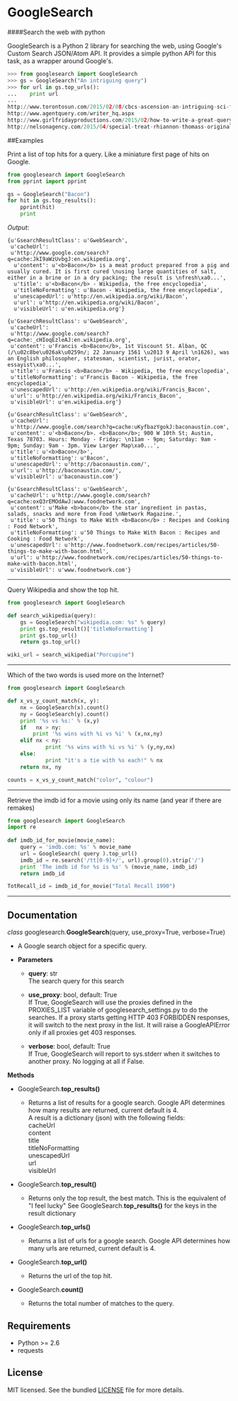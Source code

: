 
# GoogleSearch
####Search the web with python

GoogleSearch is a Python 2 library for searching the web, using
Google's Custom Search JSON/Atom API. It provides a simple
python API for this task, as a wrapper around Google's.


```python
>>> from googlesearch import GoogleSearch
>>> gs = GoogleSearch("An intriguing query")
>>> for url in gs.top_urls():
...    print url
...
http://www.torontosun.com/2015/02/08/cbcs-ascension-an-intriguing-sci-fi-drama
http://www.agentquery.com/writer_hq.aspx
http://www.girlfridayproductions.com/2015/02/how-to-write-a-great-query-letter/
http://nelsonagency.com/2015/04/special-treat-rhiannon-thomass-original-query-letter-for-a-wcked-thing/
```


##Examples

Print a list of top hits for a query. 
Like a miniature first page of hits on Google.

```python
from googlesearch import GoogleSearch
from pprint import pprint

gs = GoogleSearch("Bacon")
for hit in gs.top_results():
    pprint(hit)
    print
```
*Output*:
```
{u'GsearchResultClass': u'GwebSearch',
 u'cacheUrl':
 u'http://www.google.com/search?q=cache:JkI9aWzUvbgJ:en.wikipedia.org',
  u'content': u'<b>Bacon</b> is a meat product prepared from a pig and usually cured. It is first cured \nusing large quantities of salt, either in a brine or in a dry packing; the result is \nfresh\xa0...',
  u'title': u'<b>Bacon</b> - Wikipedia, the free encyclopedia',
  u'titleNoFormatting': u'Bacon - Wikipedia, the free encyclopedia',
  u'unescapedUrl': u'http://en.wikipedia.org/wiki/Bacon',
  u'url': u'http://en.wikipedia.org/wiki/Bacon',
  u'visibleUrl': u'en.wikipedia.org'}

{u'GsearchResultClass': u'GwebSearch',
 u'cacheUrl':
 u'http://www.google.com/search?q=cache:_cHIoqEzleAJ:en.wikipedia.org',
 u'content': u'Francis <b>Bacon</b>, 1st Viscount St. Alban, QC (/\u02c8be\u026ak\u0259n/; 22 January 1561 \u2013 9 April \n1626), was an English philosopher, statesman, scientist, jurist, orator, essayist\xa0...',
 u'title': u'Francis <b>Bacon</b> - Wikipedia, the free encyclopedia',
 u'titleNoFormatting': u'Francis Bacon - Wikipedia, the free encyclopedia',
 u'unescapedUrl': u'http://en.wikipedia.org/wiki/Francis_Bacon',
 u'url': u'http://en.wikipedia.org/wiki/Francis_Bacon',
 u'visibleUrl': u'en.wikipedia.org'}

{u'GsearchResultClass': u'GwebSearch',
 u'cacheUrl':
 u'http://www.google.com/search?q=cache:uKyfbazYgokJ:baconaustin.com',
 u'content': u'<b>Bacon</b>. <b>Bacon</b>; 900 W 10th St; Austin, Texas 78703. Hours: Monday - Friday: \n11am - 9pm; Saturday: 9am - 9pm; Sunday: 9am - 3pm. View Larger Map\xa0...',
 u'title': u'<b>Bacon</b>',
 u'titleNoFormatting': u'Bacon',
 u'unescapedUrl': u'http://baconaustin.com/',
 u'url': u'http://baconaustin.com/',
 u'visibleUrl': u'baconaustin.com'}

{u'GsearchResultClass': u'GwebSearch',
 u'cacheUrl': u'http://www.google.com/search?q=cache:oxQ3rEMOdAwJ:www.foodnetwork.com',
 u'content': u'Make <b>bacon</b> the star ingredient in pastas, salads, snacks and more from Food \nNetwork Magazine.',
 u'title': u'50 Things to Make With <b>Bacon</b> : Recipes and Cooking : Food Network',
 u'titleNoFormatting': u'50 Things to Make With Bacon : Recipes and Cooking : Food Network',
 u'unescapedUrl': u'http://www.foodnetwork.com/recipes/articles/50-things-to-make-with-bacon.html',
 u'url': u'http://www.foodnetwork.com/recipes/articles/50-things-to-make-with-bacon.html',
 u'visibleUrl': u'www.foodnetwork.com'}
```
-----------------	

Query Wikipedia and show the top hit.

```python
from googlesearch import GoogleSearch

def search_wikipedia(query):
    gs = GoogleSearch("wikipedia.com: %s" % query)
	print gs.top_result()['titleNoFormatting']
	print gs.top_url()
	return gs.top_url()

wiki_url = search_wikipedia("Porcupine")
```
-----------------	

Which of the two words is used more on the Internet?

```python
from googlesearch import GoogleSearch

def x_vs_y_count_match(x, y):
	nx = GoogleSearch(x).count()
	ny = GoogleSearch(y).count()
	print '%s vs %s:' % (x,y)
	if   nx > ny:
	    print '%s wins with %i vs %i' % (x,nx,ny)
	elif nx < ny:
            print '%s wins with %i vs %i' % (y,ny,nx)
	else:
            print "it's a tie with %s each!" % nx
	return nx, ny

counts = x_vs_y_count_match("color", "colour")
```	
-----------------	

Retrieve the imdb id for a movie using only its name
(and year if there are remakes)

```python
from googlesearch import GoogleSearch
import re
    
def imdb_id_for_movie(movie_name):
	query = 'imdb.com: %s' % movie_name
	url = GoogleSearch( query ).top_url()
	imdb_id = re.search('/tt[0-9]+/', url).group(0).strip('/')
	print 'The imdb id for %s is %s' % (movie_name, imdb_id)
	return imdb_id

TotRecall_id = imdb_id_for_movie("Total Recall 1990")
```
-----------------	
    
## Documentation

*class* googlesearch.**GoogleSearch**(query, use_proxy=True, verbose=True)

* A Google search object for a specific query.

* **Parameters**

  * **query**: str   
  The search query for this search

  * **use_proxy**: bool, default: True   
  If True, GoogleSearch will use the proxies defined in the
PROXIES_LIST variable of googlesearch_settings.py to do the
searches. If a proxy starts getting HTTP 403 FORBIDDEN responses,
it will switch to the next proxy in the list. It will raise a
GoogleAPIError only if all proxies get 403 responses. 

  * **verbose**: bool, default: True   
  If True, GoogleSearch will report to sys.stderr when it switches to
another proxy. No logging at all if False.

**Methods**

* GoogleSearch.**top_results()**

  * Returns a list of results for a google search.
Google API determines how many results are returned, current
default is 4.   
A result is a dictionary (json) with the following fields:   
cacheUrl   
content   
title   
titleNoFormatting   
unescapedUrl   
url   
visibleUrl   


* GoogleSearch.**top_result()**

  * Returns only the top result, the best match.
This is the equivalent of "I feel lucky"
See GoogleSearch.**top_results()** for the keys
in the result dictionary


* GoogleSearch.**top_urls()**

  * Returns a list of urls for a google search.
Google API determines how many urls are returned, current
default is 4.


* GoogleSearch.**top_url()**

  * Returns the url of the top hit.


* GoogleSearch.**count()**

  * Returns the total number of matches to the query.


## Requirements

- Python >= 2.6
- requests

## License

MIT licensed. See the bundled [LICENSE](https://github.com/frrmack/googlesearch/blob/master/LICENSE) file for more details.

